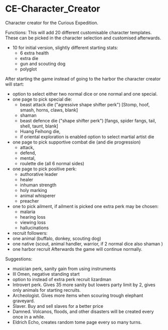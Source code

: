 # CE-Character_Creator
Character creator for the Curious Expedition.


Functions:
This will add 20 different customisable character templates. These can be picked in the character selection and customised afterwards.
- 10 for initial version, slightly different starting stats:
  - 6 extra health
  - extra die
  - gun and scouting dog
  - polyglot


After starting the game instead of going to the harbor the character creator will start:
- option to select either two normal dice or one normal and one special.
- one page to pick special die:
  - beast attack die ("agressive shape shifter perk") [Stomp, hoof, smash, horns, claws, blank]
  - shaman
  - beast defence die ("shape shifter perk") [fangs, spider fangs, tail, shell, taunt, blank]
  - Huang Feihong die, 
  - if oriental exploration is enabled option to select martial artist die
- one page to pick supportive combat die (and die progression)
  - attack, 
  - defend, 
  - mental, 
  - roulette die (all 6 normal sides)
- one page to pick positive perk:
  - authorative leader
  - healer
  - inhuman strength
  - holy marking
  - animal whisperer
  - preacher
- one to pick ailment, if ailment is picked one extra perk may be chosen:
  - malaria
  - hearing loss
  - viewing loss
  - hallucinations
-  recruit followers:
  - one animal (buffalo, donkey, scouting dog)
  - one native (scout, animal handler, warrior, if 2 normal dice also shaman )
  - one harbor recruit
Afterwards the game will continue normally.

Suggestions:
- musician perk, sanity gain from using instruments
- Ill Omen, negative standing start
- option to instead of extra perk recruit lizardman
- Introvert perk. Gives 35 more sanity but lowers party limit by 2, gives only animals for starting recruits.
- Archeologist. Gives more items when scouring trough elephant graveyard.
- Slaver. Buy and sell slaves for a better price
- Damned. Volcanos, floods, and other disasters will be created every once in a while.
- Eldrich Echo, creates random tome page every so many turns.
